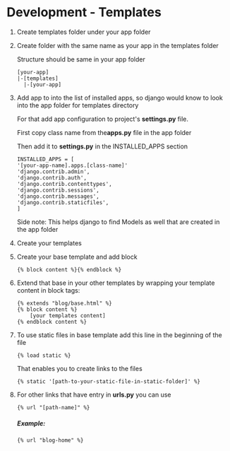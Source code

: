 # Development - Templates
1. Create templates folder under your app folder
2. Create folder with the same name as your app in the templates folder

    Structure should be same in your app folder
    ```
    [your-app]
    |-[templates]
      |-[your-app]
    ```
3. Add app to into the list of installed apps, so django would know to look into the app folder for templates directory
    
    For that add app configuration to project's **settings.py** file.
    
    First copy class name from the**apps.py** file in the app folder
    
    Then add it to **settings.py** in the INSTALLED_APPS section
    
    ```
    INSTALLED_APPS = [
    '[your-app-name].apps.[class-name]'
    'django.contrib.admin',
    'django.contrib.auth',
    'django.contrib.contenttypes',
    'django.contrib.sessions',
    'django.contrib.messages',
    'django.contrib.staticfiles',
    ]
    ```
    
    Side note: This helps django to find Models as well that are created in the app folder
    
4. Create your templates

5. Create your base template and add block

    ```
    {% block content %}{% endblock %}
    ```
6. Extend that base in your other templates by wrapping your template content in block tags:

    ```
    {% extends "blog/base.html" %}
    {% block content %}
        [your templates content]
    {% endblock content %}
    ```
    
7. To use static files in base template add this line in the beginning of the file

    ```
    {% load static %}
    ```
    That enables you to create links to the files
    ```
    {% static '[path-to-your-static-file-in-static-folder]' %}
    ```
    
8. For other links that have entry in **urls.py** you can use 
    
    ```
    {% url "[path-name]" %}
    ```
    ##### Example:
    
    ```
    {% url "blog-home" %}
    ```